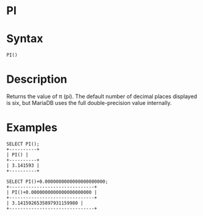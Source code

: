 # PI

#

# Syntax

```
PI()
```

#

# Description

Returns the value of π (pi). The default number of decimal places
displayed is six, but MariaDB uses the full double-precision value
internally.

#

# Examples

```
SELECT PI();
+----------+
| PI() |
+----------+
| 3.141593 |
+----------+

SELECT PI()+0.0000000000000000000000;
+-------------------------------+
| PI()+0.0000000000000000000000 |
+-------------------------------+
| 3.1415926535897931159980 |
+-------------------------------+
```